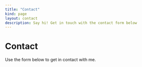 ```yaml
---
title: "Contact"
kind: page
layout: contact
description: Say hi! Get in touch with the contact form below
---
```


# Contact

Use the form below to get in contact with me.

